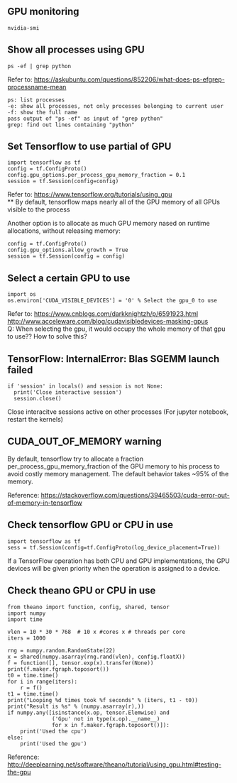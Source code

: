 ## GPU monitoring  
  `nvidia-smi`  

## Show all processes using GPU  
  `ps -ef | grep python`  
  
  Refer to: https://askubuntu.com/questions/852206/what-does-ps-efgrep-processname-mean  
  ```
  ps: list processes
  -e: show all processes, not only processes belonging to current user
  -f: show the full name
  pass output of "ps -ef" as input of "grep python"
  grep: find out lines containing "python"
  ```

## Set Tensorflow to use partial of GPU   
  ```
  import tensorflow as tf
  config = tf.ConfigProto()
  config.gpu_options.per_process_gpu_memory_fraction = 0.1
  session = tf.Session(config=config)
  ```
  
  Refer to: https://www.tensorflow.org/tutorials/using_gpu  
  ** By default, tensorflow maps nearly all of the GPU memory of all GPUs visible to the process  
  
  Another option is to allocate as much GPU memory nased on runtime allocations, without releasing memory:   
  ```
  config = tf.ConfigProto()
  config.gpu_options.allow_growth = True
  session = tf.Session(config = config)
  ```
  
## Select a certain GPU to use
  ```
  import os
  os.environ['CUDA_VISIBLE_DEVICES'] = '0' % Select the gpu_0 to use
  ```
  
  Refer to: https://www.cnblogs.com/darkknightzh/p/6591923.html  
            http://www.acceleware.com/blog/cudavisibledevices-masking-gpus  
  Q: When selecting the gpu, it would occupy the whole memory of that gpu to use?? How to solve this?  
  
## TensorFlow: InternalError: Blas SGEMM launch failed  
  ```
  if 'session' in locals() and session is not None:
    print('Close interactive session')
    session.close()
  ```
  
  Close interacitve sessions active on other processes (For jupyter notebook, restart the kernels)  

## CUDA_OUT_OF_MEMORY warning  
  By default, tensorflow try to allocate a fraction per_process_gpu_memory_fraction of the GPU memory 
  to his process to avoid costly memory management. The default behavior takes ~95% of the memory. 
  
  Reference: https://stackoverflow.com/questions/39465503/cuda-error-out-of-memory-in-tensorflow
 
## Check tensorflow GPU or CPU in use
  ```
  import tensorflow as tf
  sess = tf.Session(config=tf.ConfigProto(log_device_placement=True))  
  ```
  If a TensorFlow operation has both CPU and GPU implementations, the GPU devices will be given priority when the operation is assigned to a device.  
  
## Check theano GPU or CPU in use  
  ```
  from theano import function, config, shared, tensor
  import numpy
  import time

  vlen = 10 * 30 * 768  # 10 x #cores x # threads per core
  iters = 1000

  rng = numpy.random.RandomState(22)
  x = shared(numpy.asarray(rng.rand(vlen), config.floatX))
  f = function([], tensor.exp(x).transfer(None))
  print(f.maker.fgraph.toposort())
  t0 = time.time()
  for i in range(iters):
      r = f()
  t1 = time.time()
  print("Looping %d times took %f seconds" % (iters, t1 - t0))
  print("Result is %s" % (numpy.asarray(r),))
  if numpy.any([isinstance(x.op, tensor.Elemwise) and
                ('Gpu' not in type(x.op).__name__)
                for x in f.maker.fgraph.toposort()]):
      print('Used the cpu')
  else:
      print('Used the gpu')
  ```
  
  Reference: http://deeplearning.net/software/theano/tutorial/using_gpu.html#testing-the-gpu
  
  
